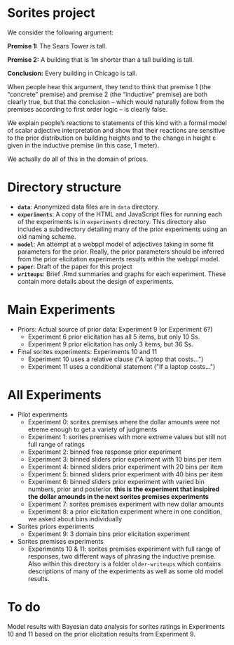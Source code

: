 # Sorites project

We consider the following argument:

**Premise 1:** The Sears Tower is tall.

**Premise 2:** A building that is 1m shorter than a tall building is tall.

**Conclusion:** Every building in Chicago is tall.

When people hear this argument, they tend to think that premise 1 (the “concrete” premise) and premise 2 (the “inductive”
premise) are both clearly true, but that the conclusion – which would naturally follow from the premises according to first
order logic – is clearly false.

We explain people’s reactions to statements of this kind with a formal model of scalar adjective interpretation and show that their reactions are sensitive to the prior distribution on building heights and to the change in height ε given in the inductive premise (in this case, 1 meter).

We actually do all of this in the domain of prices.

# Directory structure

* **`data`**: Anonymized data files are in `data` directory.
* **`experiments`**: A copy of the HTML and JavaScript files for running each of the experiments is in `experiments` directory. This directory also includes a subdirectory detailing many of the prior experiments using an old naming scheme.
* **`model`**: An attempt at a webppl model of adjectives taking in some fit parameters for the prior. Really, the prior parameters should be inferred from the prior elicitation experiments results within the webppl model.
* **`paper`**: Draft of the paper for this project
* **`writeups`**: Brief .Rmd summaries and graphs for each experiment. These contain more details about the design of experiments.

# Main Experiments

* Priors: Actual source of prior data: Experiment 9 (or Experiment 6?)
	- Experiment 6 prior elicitation has all 5 items, but only 10 Ss.
	- Experiment 9 prior elicitation has only 3 items, but 36 Ss.
* Final sorites experiments: Experiments 10 and 11
	- Experiment 10 uses a relative clause ("A laptop that costs...")
	- Experiment 11 uses a conditional statement ("If a laptop costs...")

# All Experiments

* Pilot experiments
	* Experiment 0: sorites premises where the dollar amounts were not etreme enough to get a variety of judgments
	* Experiment 1: sorites premises with more extreme values but still not full range of ratings
	* Experiment 2: binned free response prior experiment
	* Experiment 3: binned sliders prior experiment with 10 bins per item
	* Experiment 4: binned sliders prior experiment with 20 bins per item
	* Experiment 5: binned sliders prior experiment with 40 bins per item
	* Experiment 6: binned sliders prior experiment with varied bin numbers, prior and posterior. **this is the experiment that insipired the dollar amounds in the next sorites premises experiments**
	* Experiment 7: sorites premises experiment with new dollar amounts
	* Experiment 8: a prior elicitation experiment where in one condition, we asked about bins individually
* Sorites priors experiments
	* Experiment 9: 3 domain bins prior elicitation experiment
* Sorites premises experiments
	* Experiments 10 & 11: sorites premises experiment with full range of responses, two different ways of phrasing the inductive premise. Also within this directory is a folder `older-writeups` which contains descriptions of many of the experiments as well as some old model results.

# To do

Model results with Bayesian data analysis for sorites ratings in Experiments 10 and 11 based on the prior elicitation results from Experiment 9.